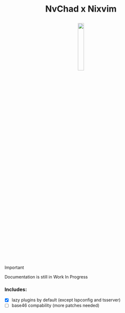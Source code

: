 <h1 align="center">NvChad x Nixvim</h1>
<h2 align="center">
  <picture>
    <img src="https://fmway.id/nvchad-nixvim.svg" width="20%" />
  </picture>
</h2>

> [!IMPORTANT]
> Documentation is still in Work In Progress

### Includes:
- [x] lazy plugins by default (except lspconfig and tsserver)
- [ ] base46 compability (more patches needed)
